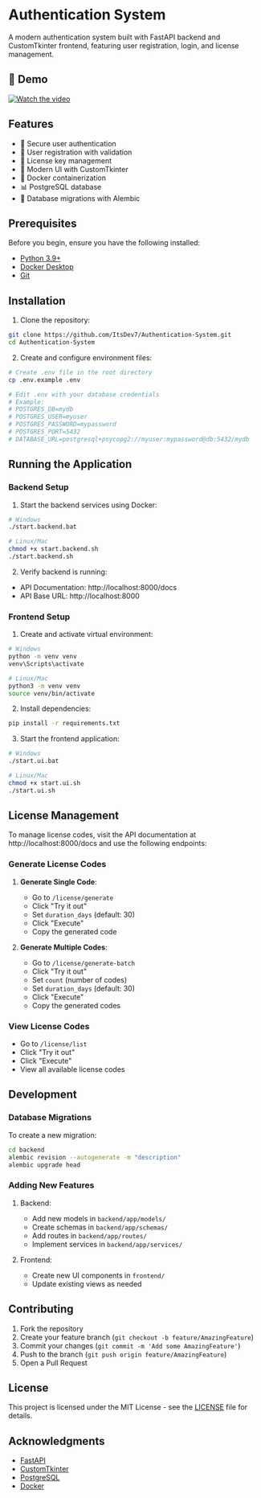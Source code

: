 # Authentication System

A modern authentication system built with FastAPI backend and CustomTkinter frontend, featuring user registration, login, and license management.

## 🎥 Demo

[![Watch the video](https://img.youtube.com/vi/oIKoWrUiLvI/0.jpg)](https://www.youtube.com/watch?v=oIKoWrUiLvI)

## Features

- 🔐 Secure user authentication
- 📝 User registration with validation
- 🔑 License key management
- 🎨 Modern UI with CustomTkinter
- 🐳 Docker containerization
- 📊 PostgreSQL database
- 🔄 Database migrations with Alembic

## Prerequisites

Before you begin, ensure you have the following installed:

- [Python 3.9+](https://www.python.org/downloads/)
- [Docker Desktop](https://www.docker.com/products/docker-desktop/)
- [Git](https://git-scm.com/downloads)

## Installation

1. Clone the repository:

```bash
git clone https://github.com/ItsDev7/Authentication-System.git
cd Authentication-System
```

2. Create and configure environment files:

```bash
# Create .env file in the root directory
cp .env.example .env

# Edit .env with your database credentials
# Example:
# POSTGRES_DB=mydb
# POSTGRES_USER=myuser
# POSTGRES_PASSWORD=mypassword
# POSTGRES_PORT=5432
# DATABASE_URL=postgresql+psycopg2://myuser:mypassword@db:5432/mydb
```

## Running the Application

### Backend Setup

1. Start the backend services using Docker:

```bash
# Windows
./start.backend.bat

# Linux/Mac
chmod +x start.backend.sh
./start.backend.sh
```

2. Verify backend is running:

- API Documentation: http://localhost:8000/docs
- API Base URL: http://localhost:8000

### Frontend Setup

1. Create and activate virtual environment:

```bash
# Windows
python -m venv venv
venv\Scripts\activate

# Linux/Mac
python3 -m venv venv
source venv/bin/activate
```

2. Install dependencies:

```bash
pip install -r requirements.txt
```

3. Start the frontend application:

```bash
# Windows
./start.ui.bat

# Linux/Mac
chmod +x start.ui.sh
./start.ui.sh
```

## License Management

To manage license codes, visit the API documentation at http://localhost:8000/docs and use the following endpoints:

### Generate License Codes

1. **Generate Single Code**:

   - Go to `/license/generate`
   - Click "Try it out"
   - Set `duration_days` (default: 30)
   - Click "Execute"
   - Copy the generated code

2. **Generate Multiple Codes**:
   - Go to `/license/generate-batch`
   - Click "Try it out"
   - Set `count` (number of codes)
   - Set `duration_days` (default: 30)
   - Click "Execute"
   - Copy the generated codes

### View License Codes

- Go to `/license/list`
- Click "Try it out"
- Click "Execute"
- View all available license codes

## Development

### Database Migrations

To create a new migration:

```bash
cd backend
alembic revision --autogenerate -m "description"
alembic upgrade head
```

### Adding New Features

1. Backend:

   - Add new models in `backend/app/models/`
   - Create schemas in `backend/app/schemas/`
   - Add routes in `backend/app/routes/`
   - Implement services in `backend/app/services/`

2. Frontend:
   - Create new UI components in `frontend/`
   - Update existing views as needed

## Contributing

1. Fork the repository
2. Create your feature branch (`git checkout -b feature/AmazingFeature`)
3. Commit your changes (`git commit -m 'Add some AmazingFeature'`)
4. Push to the branch (`git push origin feature/AmazingFeature`)
5. Open a Pull Request

## License

This project is licensed under the MIT License - see the [LICENSE](LICENSE) file for details.

## Acknowledgments

- [FastAPI](https://fastapi.tiangolo.com/)
- [CustomTkinter](https://github.com/TomSchimansky/CustomTkinter)
- [PostgreSQL](https://www.postgresql.org/)
- [Docker](https://www.docker.com/)
